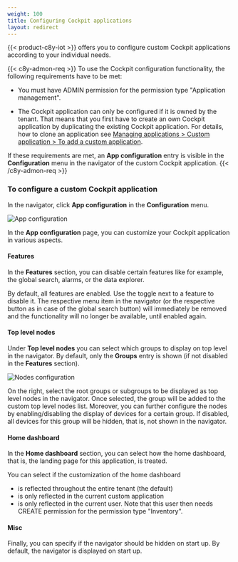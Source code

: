```yaml
---
weight: 100
title: Configuring Cockpit applications
layout: redirect
---
```


{{< product-c8y-iot >}} offers you to configure custom Cockpit applications according to your individual needs.

{{< c8y-admon-req >}}
To use the Cockpit configuration functionality, the following requirements have to be met:

* You must have ADMIN permission for the permission type "Application management".

* The Cockpit application can only be configured if it is owned by the tenant. That means that you first have to create an own Cockpit application by duplicating the existing Cockpit application. For details, how to clone an application see [Managing applications > Custom application > To add a custom application](/users-guide/administration/#adding-applications).

If these requirements are met, an **App configuration** entry is visible in the **Configuration** menu in the navigator of the custom Cockpit application.
{{< /c8y-admon-req >}}

### To configure a custom Cockpit application

In the navigator, click **App configuration** in the **Configuration** menu.

![App configuration](/images/users-guide/cockpit/cockpit-app-configuration.png)

In the **App configuration** page, you can customize your Cockpit application in various aspects.

#### Features

In the **Features** section, you can disable certain features like for example, the global search, alarms, or the data explorer.

By default, all features are enabled. Use the toggle next to a feature to disable it. The respective menu item in the navigator (or the respective button as in case of the global search button) will immediately be removed and the functionality will no longer be available, until enabled again.

#### Top level nodes

Under **Top level nodes** you can select which groups to display on top level in the navigator. By default, only the **Groups** entry is shown (if not disabled in the **Features** section).

![Nodes configuration](/images/users-guide/cockpit/cockpit-configuration-nodes.png)

On the right, select the root groups or subgroups to be displayed as top level nodes in the navigator. Once selected, the group will be added to the custom top level nodes list. Moreover, you can further configure the nodes by enabling/disabling the display of devices for a certain group. If disabled, all devices for this group will be hidden, that is, not shown in the navigator.

#### Home dashboard

In the **Home dashboard** section, you can select how the home dashboard, that is, the landing page for this application, is treated.

You can select if the customization of the home dashboard
* is reflected throughout the entire tenant (the default)
* is only reflected in the current custom application
* is only reflected in the current user. Note that this user then needs CREATE permission for the permission type "Inventory".

#### Misc

Finally, you can specify if the navigator should be hidden on start up. By default, the navigator is displayed on start up.
